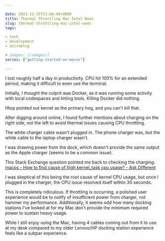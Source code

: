 ```yaml
---

date: 2021-11-15T22:04:08+0000
title: Thermal Throttling Mac Intel Woes
slug: thermal-throttling-mac-intel-woes
tags:

- tech
- development
- microblog

# images: [/images/]
series: ["getting-started-on-macos"]

---
```


I lost roughly half a day in productivity. CPU hit 100% for an extended period, making it difficult to even use the terminal.

Initially, I thought the culprit was Docker, as it was running some activity with local codespaces and linting tools.
Killing Docker did nothing.

Htop pointed out kernel as the primary hog, and you can't kill that.

After digging around online, I found further mentions about charging on the right side, not the left to avoid thermal issues causing CPU throttling.

The white charger cable wasn't plugged in.
The phone charger was, but the white cable to the laptop charger wasn't.

I was drawing power from the dock, which doesn't provide the same output as the Apple charger (seems to be a common issue).

This Stack Exchange question pointed me back to checking the charging: [macos - How to find cause of high kernel_task cpu usage? - Ask Different](https://apple.stackexchange.com/questions/363337/how-to-find-cause-of-high-kernel-task-cpu-usage)

I was skeptical of this being the root cause of kernel CPU usage, but once I plugged in the charger, the CPU issue resolved itself within 30 seconds.

This is completely ridiculous.
If throttling is occurring, a polished user experience would be to notify of insufficient power from charger, not hammer my performance.
Additionally, it seems odd how many docking stations I've looked at for my Mac don't provide the minimum required power to sustain heavy usage.

While I still enjoy using the Mac, having 4 cables coming out from it to use at my desk compared to my older Lenovo/HP docking station experience feels like a subpar experience.

